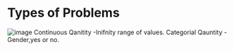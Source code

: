 # Types of Problems
![image](https://github.com/ar7937/CodingNotes/assets/83566191/c59a9278-9a45-4798-ae26-38df9bc70591)
Continuous Qanitity -Inifnity range of values.
Categorial Qauntity - Gender,yes or no.
